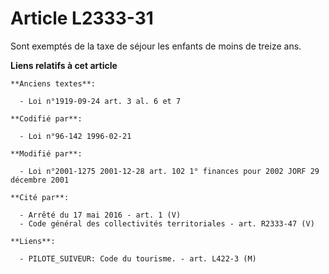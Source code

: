 # Article L2333-31

Sont exemptés de la taxe de séjour les enfants de moins de treize ans.

**Liens relatifs à cet article**

	**Anciens textes**:

	  - Loi n°1919-09-24 art. 3 al. 6 et 7

	**Codifié par**:

	  - Loi n°96-142 1996-02-21

	**Modifié par**:

	  - Loi n°2001-1275 2001-12-28 art. 102 1° finances pour 2002 JORF 29 décembre 2001

	**Cité par**:

	  - Arrêté du 17 mai 2016 - art. 1 (V)
	  - Code général des collectivités territoriales - art. R2333-47 (V)

	**Liens**:

	  - PILOTE_SUIVEUR: Code du tourisme. - art. L422-3 (M)
